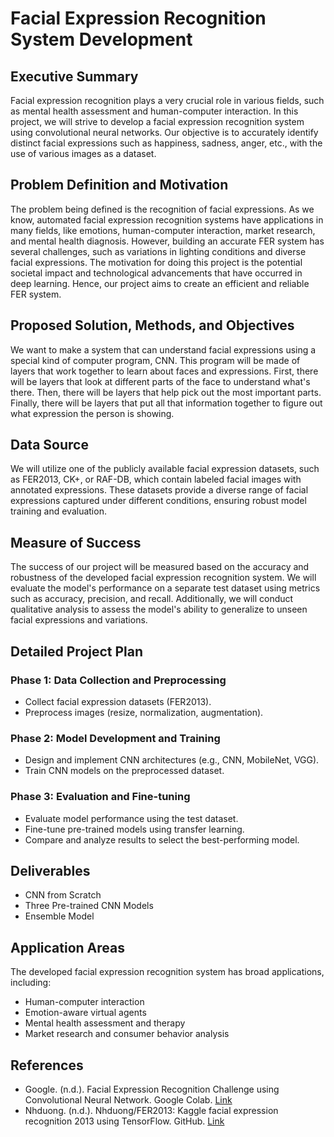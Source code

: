 # Facial Expression Recognition System Development

## Executive Summary
Facial expression recognition plays a very crucial role in various fields, such as mental health assessment and human-computer interaction. In this project, we will strive to develop a facial expression recognition system using convolutional neural networks. Our objective is to accurately identify distinct facial expressions such as happiness, sadness, anger, etc., with the use of various images as a dataset.

## Problem Definition and Motivation
The problem being defined is the recognition of facial expressions. As we know, automated facial expression recognition systems have applications in many fields, like emotions, human-computer interaction, market research, and mental health diagnosis. However, building an accurate FER system has several challenges, such as variations in lighting conditions and diverse facial expressions. The motivation for doing this project is the potential societal impact and technological advancements that have occurred in deep learning. Hence, our project aims to create an efficient and reliable FER system.

## Proposed Solution, Methods, and Objectives
We want to make a system that can understand facial expressions using a special kind of computer program, CNN. This program will be made of layers that work together to learn about faces and expressions. First, there will be layers that look at different parts of the face to understand what's there. Then, there will be layers that help pick out the most important parts. Finally, there will be layers that put all that information together to figure out what expression the person is showing.

## Data Source
We will utilize one of the publicly available facial expression datasets, such as FER2013, CK+, or RAF-DB, which contain labeled facial images with annotated expressions. These datasets provide a diverse range of facial expressions captured under different conditions, ensuring robust model training and evaluation.

## Measure of Success
The success of our project will be measured based on the accuracy and robustness of the developed facial expression recognition system. We will evaluate the model's performance on a separate test dataset using metrics such as accuracy, precision, and recall. Additionally, we will conduct qualitative analysis to assess the model's ability to generalize to unseen facial expressions and variations.

## Detailed Project Plan
### Phase 1: Data Collection and Preprocessing
- Collect facial expression datasets (FER2013).
- Preprocess images (resize, normalization, augmentation).

### Phase 2: Model Development and Training
- Design and implement CNN architectures (e.g., CNN, MobileNet, VGG).
- Train CNN models on the preprocessed dataset.

### Phase 3: Evaluation and Fine-tuning
- Evaluate model performance using the test dataset.
- Fine-tune pre-trained models using transfer learning.
- Compare and analyze results to select the best-performing model.

## Deliverables
- CNN from Scratch
- Three Pre-trained CNN Models
- Ensemble Model

## Application Areas
The developed facial expression recognition system has broad applications, including:
- Human-computer interaction
- Emotion-aware virtual agents
- Mental health assessment and therapy
- Market research and consumer behavior analysis

## References
- Google. (n.d.). Facial Expression Recognition Challenge using Convolutional Neural Network. Google Colab. [Link](https://colab.research.google.com/drive/1XiJ-sa5Kg324mpq_XG_JMWOlfj_DvZFv)
- Nhduong. (n.d.). Nhduong/FER2013: Kaggle facial expression recognition 2013 using TensorFlow. GitHub. [Link](https://github.com/nhduong/fer2013)
